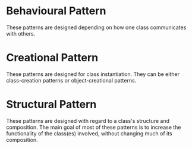 # Behavioural Pattern
These patterns are designed depending on how one class communicates with others.

# Creational Pattern
These patterns are designed for class instantiation. They can be either class-creation patterns or object-creational patterns.

# Structural Pattern
These patterns are designed with regard to a class's structure and composition. The main goal of most of these patterns is to increase the functionality of the class(es) involved, without changing much of its composition.
